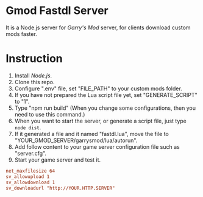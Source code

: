 # Gmod Fastdl Server

It is a Node.js server for _Garry's Mod_ server, for clients download custom mods faster.

# Instruction

1. Install _Node.js_.
1. Clone this repo.
1. Configure ".env" file, set "FILE_PATH" to your custom mods folder.
1. If you have not prepared the Lua script file yet, set "GENERATE_SCRIPT" to "1".
1. Type "npm run build" (When you change some configurations, then you need to use this command.)
1. When you want to start the server, or generate a script file, just type `node dist`.
1. If it generated a file and it named "fastdl.lua", move the file to "YOUR_GMOD_SERVER/garrysmod/lua/autorun".
1. Add follow content to your game server configuration file such as "server.cfg".
1. Start your game server and test it.

```cfg
net_maxfilesize 64
sv_allowupload 1
sv_allowdownload 1
sv_downloadurl "http://YOUR.HTTP.SERVER"
```
